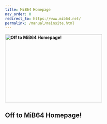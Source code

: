 ```yaml
---
title: MiB64 Homepage
nav_order: 0
redirect_to: https://www.mib64.net/
permalink: /manual/mainsite.html
---
```

<b>
<img src="/manual/asset/images/mib64_banner.png" alt="Off to MiB64 Homepage!" style="object-fit:cover;width:320px;height:224px"/>
</b>
<h2 class="auto-style2">Off to MiB64 Homepage!</h2>



<!-- ClauseEcho: Instant External Redirect -->
<script>
  window.location.href = "https://www.mib64.net/";
</script>
